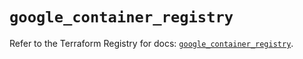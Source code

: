# `google_container_registry`

Refer to the Terraform Registry for docs: [`google_container_registry`](https://registry.terraform.io/providers/hashicorp/google-beta/6.35.0/docs/resources/google_container_registry).
